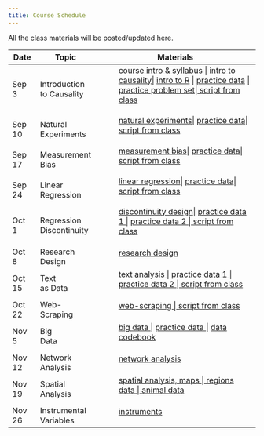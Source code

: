 ```yaml
---
title: Course Schedule
---
```

<p>
All the class materials will be posted/updated here.
</p>

<div>
  <table class="table table-striped table-hover">
    <thead>
      <tr>
        <th>Date</th>
        <th>Topic</th>
        <th>Materials</th>
              </tr>
    </thead>
    <tbody>
      <tr>
        <td>Sep 3</td>
        <td>Introduction <br>
         to Causality</td>
        <td>
          <dl>
          <dd><a href="../materials/01_intro.html" target=_blank>course intro & syllabus</a> | <a href="../materials/02_causality.html" target=_blank>intro to causality</a>| <a href="../materials/01_intro_R.html" target=_blank>intro to R</a> | <a href="../materials/data/rosca.csv" target=_blank> practice data</a> | <a href="../materials/problem sets/02_causality_problem_set.pdf" target=_blank> practice problem set</a>|<a href="../materials/code from class/class1script.R" target=_blank> script from class </a>
          </dd>
          </dl>
        </td>
      </tr>
      <tr>
        <td>Sep 10</td>
        <td>Natural <br>
         Experiments</td>
        <td>
          <dl>
          <dd><a href="../materials/03_obs_data.html" target=_blank>natural experiments</a>| <a href="../materials/data/hprice.csv" target=_blank> practice data</a>|<a href="../materials/code from class/class2script.R" target=_blank> script from class </a>
          </dd>
          </dl>
        </td>
      </tr>
      <tr>
        <td>Sep 17</td>
        <td>Measurement <br>
         Bias</td>
        <td>
          <dl>
          <dd><a href="../materials/04_measurement.html" target=_blank>measurement bias</a>| <a href="../materials/data/vignettes.csv" target=_blank> practice data</a>|<a href="../materials/code from class/class3script.R" target=_blank> script from class </a>
          </dd>
          </dl>
        </td>
      </tr>
      <tr>
        <td>Sep 24</td>
        <td>Linear  <br>
         Regression</td>
        <td>
          <dl>
          <dd><a href="../materials/05_regression.html" target=_blank>linear regression</a>| <a href="../materials/data/social.csv" target=_blank> practice data</a>|<a href="../materials/code from class/class4script.R" target=_blank> script from class </a>
          </dd>
          </dl>
        </td>
      </tr>
      <tr>
        <td>Oct 1</td>
        <td>Regression  <br>
         Discontinuity </td>
        <td>
          <dl>
          <dd><a href="../materials/06_discontinuity_design.html" target=_blank>discontinuity design</a>| <a href="../materials/data/MPs.csv" target=_blank> practice data 1 </a>| <a href="../materials/data/transfer.csv" target=_blank> practice data 2 </a> |<a href="../materials/code from class/class5script.R" target=_blank> script from class </a>
          </dd>
          </dl>
        </td>
      </tr>
      <tr>
        <td>Oct 8</td>
        <td>Research  <br>
         Design </td>
        <td>
          <dl>
          <dd><a href="../materials/07_research_design.html" target=_blank> research design </a>
          </dd>
          </dl>
        </td>
      </tr>
      <tr>
        <td>Oct 15</td>
        <td>Text  <br>
         as Data </td>
        <td>
          <dl>
          <dd><a href="../materials/07_text_as_data.html" target=_blank> text analysis </a>| <a href="../materials/data/example1.zip" target=_blank> practice data 1 </a>| <a href="../materials/data/example2.zip" target=_blank> practice data 2 </a> |<a href="../materials/code from class/class7script.R" target=_blank> script from class </a>
          </dd>
          </dl>
        </td>
      </tr>
      <tr>
        <td>Oct 22</td>
        <td>Web-  <br>
         Scraping </td>
        <td>
          <dl>
          <dd><a href="../materials/08_webscraping.html" target=_blank> web-scraping </a> |<a href="../materials/code from class/class8script.R" target=_blank> script from class </a>
          </dd>
          </dl>
        </td>
      </tr>
      <tr>
        <td>Nov 5</td>
        <td>Big  <br>
         Data </td>
        <td>
          <dl>
          <dd><a href="../materials/09_bigdata.html" target=_blank> big data </a>| <a href="../materials/data/GTD_data_small.csv" target=_blank> practice data </a>| <a href="../materials/data/GTD Codebook.pdf" target=_blank> data codebook </a>
          </dd>
          </dl>
        </td>
      </tr>
      <tr>
        <td>Nov 12</td>
        <td>Network <br>
         Analysis </td>
        <td>
          <dl>
          <dd><a href="../materials/10_networks.html" target=_blank> network analysis </a>
          </dd>
          </dl>
        </td>
      </tr>
      <tr>
        <td>Nov 19</td>
        <td>Spatial <br>
         Analysis </td>
        <td>
          <dl>
          <dd><a href="../materials/11_maps.html" target=_blank> spatial analysis, maps </a> |<a href="../materials/data/statereg.csv" target=_blank> regions data </a> |<a href="../materials/data/animal.csv" target=_blank> animal data </a>
          </dd>
          </dl>
        </td>
      </tr>
      <tr>
        <td>Nov 26</td>
        <td>Instrumental  <br>
         Variables </td>
        <td>
          <dl>
          <dd><a href="../materials/12_instruments.html" target=_blank> instruments </a>
          </dd>
          </dl>
        </td>
      </tr>
      </tbody>
  </table>
</div>
